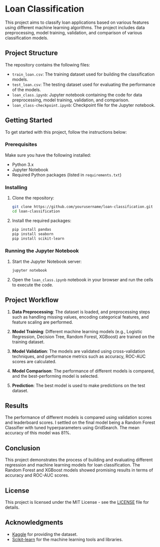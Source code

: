 # Loan Classification

This project aims to classify loan applications based on various features using different machine learning algorithms. The project includes data preprocessing, model training, validation, and comparison of various classification models.

## Project Structure

The repository contains the following files:

- `train_loan.csv`: The training dataset used for building the classification models.
- `test_loan.csv`: The testing dataset used for evaluating the performance of the models.
- `loan_class.ipynb`: Jupyter notebook containing the code for data preprocessing, model training, validation, and comparison.
- `loan_class-checkpoint.ipynb`: Checkpoint file for the Jupyter notebook.

## Getting Started

To get started with this project, follow the instructions below:

### Prerequisites

Make sure you have the following installed:

- Python 3.x
- Jupyter Notebook
- Required Python packages (listed in `requirements.txt`)

### Installing

1. Clone the repository:

    ```bash
    git clone https://github.com/yourusername/loan-classification.git
    cd loan-classification
    ```

2. Install the required packages:

    ```bash
    pip install pandas
    pip install seaborn
    pip install scikit-learn
    ```

### Running the Jupyter Notebook

1. Start the Jupyter Notebook server:

    ```bash
    jupyter notebook
    ```

2. Open the `loan_class.ipynb` notebook in your browser and run the cells to execute the code.

## Project Workflow

1. **Data Preprocessing**: The dataset is loaded, and preprocessing steps such as handling missing values, encoding categorical features, and feature scaling are performed.

2. **Model Training**: Different machine learning models (e.g., Logistic Regression, Decision Tree, Random Forest, XGBoost) are trained on the training dataset.

3. **Model Validation**: The models are validated using cross-validation techniques, and performance metrics such as accuracy, ROC-AUC scores are calculated.

4. **Model Comparison**: The performance of different models is compared, and the best-performing model is selected.

5. **Prediction**: The best model is used to make predictions on the test dataset.

## Results

The performance of different models is compared using validation scores and leaderboard scores. I settled on the final model being a Random Forest Classifier with tuned hyperparameters using GridSearch. The mean accuracy of this model was 81%.

## Conclusion

This project demonstrates the process of building and evaluating different regression and machine learning models for loan classification. The Random Forest and XGBoost models showed promising results in terms of accuracy and ROC-AUC scores.

## License

This project is licensed under the MIT License - see the [LICENSE](LICENSE) file for details.

## Acknowledgments

- [Kaggle](https://www.kaggle.com/) for providing the dataset.
- [Scikit-learn](https://scikit-learn.org/) for the machine learning tools and libraries.
